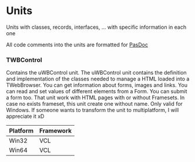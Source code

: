# Units
Units with classes, records, interfaces, ... with specific information in each one

All code comments into the units are formatted for [PasDoc](https://github.com/pasdoc/pasdoc)

### TWBControl

Contains the uWBControl unit. 
The uWBControl unit contains the definition and implementation of the classes needed to manage a HTML loaded into a TWebBrowser.
You can get information about forms, images and links. You can read and set values of different elements from a Form. You can submit a form too.
That unit work with HTML pages with or without Framesets. In case no exists frameset, this unit create one without name.
Only valid for Windows. If someone wants to transform the unit to multiplatform, I will appreciate it xD

|Platform|Framework       |
|--------|----------------|
|Win32   |VCL             |
|Win64   |VCL             |
